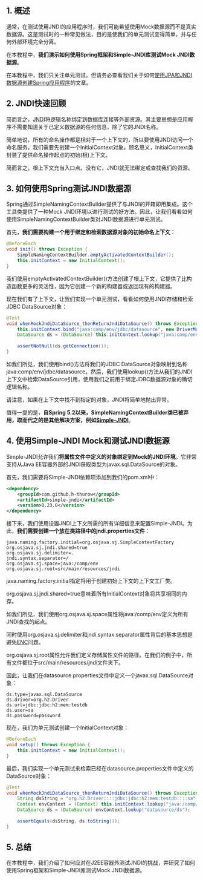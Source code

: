 ## 1. 概述

通常，在测试使用JNDI的应用程序时，我们可能希望使用Mock数据源而不是真实数据源。这是测试时的一种常见做法，目的是使我们的单元测试变得简单，并与任何外部环境完全分离。

在本教程中，**我们演示如何使用Spring框架和Simple-JNDI库测试Mock JNDI数据源**。

在本教程中，我们只关注单元测试。但请务必查看我们关于如何[使用JPA和JNDI数据源创建Spring应用程序](https://www.baeldung.com/spring-persistence-jpa-jndi-datasource)的文章。

## 2. JNDI快速回顾

简而言之，[JNDI]()将逻辑名称绑定到数据库连接等外部资源。其主要思想是应用程序不需要知道关于已定义数据源的任何信息，除了它的JNDI名称。

简单地说，所有的命名操作都是相对于一个上下文的，所以要使用JNDI访问一个命名服务，我们需要先创建一个InitialContext对象。顾名思义，InitialContext类封装了提供命名操作起点的初始(根)上下文。

简而言之，根上下文充当入口点。没有它，JNDI就无法绑定或查找我们的资源。

## 3. 如何使用Spring测试JNDI数据源

Spring通过SimpleNamingContextBuilder提供了与JNDI的开箱即用集成。这个工具类提供了一种Mock JNDI环境以进行测试的好方法。因此，让我们看看如何使用SimpleNamingContextBuilder类对JNDI数据源进行单元测试。

首先，**我们需要构建一个用于绑定和检索数据源对象的初始命名上下文**：

```java
@BeforeEach
void init() throws Exception {
    SimpleNamingContextBuilder.emptyActivatedContextBuilder();
    this.initContext = new InitialContext();
}
```

我们使用emptyActivatedContextBuilder()方法创建了根上下文，它提供了比构造函数更多的灵活性，因为它创建一个新的构建器或返回现有的构建器。

现在我们有了上下文，让我们实现一个单元测试，看看如何使用JNDI存储和检索JDBC DataSource对象：

```java
@Test
void whenMockJndiDataSource_thenReturnJndiDataSource() throws Exception {
	this.initContext.bind("java:comp/env/jdbc/datasource", new DriverManagerDataSource("jdbc:h2:mem:testdb"));
	DataSource ds = (DataSource) this.initContext.lookup("java:comp/env/jdbc/datasource");
    
	assertNotNull(ds.getConnection());
}
```

如我们所见，我们使用bind()方法将我们的JDBC DataSource对象映射到名称java:comp/env/jdbc/datasource。然后，我们使用lookup()方法从我们的JNDI上下文中检索DataSource引用，使用我们之前用于绑定JDBC数据源对象的确切逻辑名称。

请注意，如果在上下文中找不到指定的对象，JNDI将简单地抛出异常。

值得一提的是，**自Spring 5.2以来，SimpleNamingContextBuilder类已被弃用，取而代之的是其他解决方案，例如[Simple-JNDI](https://github.com/h-thurow/Simple-JNDI)**。

## 4. 使用Simple-JNDI Mock和测试JNDI数据源

Simple-JNDI允许我们**将属性文件中定义的对象绑定到Mock的JNDI环境**。它非常支持从Java EE容器外部的JNDI获取类型为javax.sql.DataSource的对象。

首先，我们需要将Simple-JNDI依赖项添加到我们的pom.xml中：

```xml
<dependency>
    <groupId>com.github.h-thurow</groupId>
    <artifactId>simple-jndi</artifactId>
    <version>0.23.0</version>
</dependency>
```

接下来，我们使用设置JNDI上下文所需的所有详细信息来配置Simple-JNDI。为此，**我们需要创建一个放在类路径中的jndi.properties文件**：

```properties
java.naming.factory.initial=org.osjava.sj.SimpleContextFactory
org.osjava.sj.jndi.shared=true
org.osjava.sj.delimiter=.
jndi.syntax.separator=/
org.osjava.sj.space=java:/comp/env
org.osjava.sj.root=src/main/resources/jndi
```

java.naming.factory.initial指定将用于创建初始上下文的上下文工厂类。

org.osjava.sj.jndi.shared=true意味着所有InitialContext对象将共享相同的内存。

如我们所见，我们使用org.osjava.sj.space属性将java:/comp/env定义为所有JNDI查找的起点。

同时使用org.osjava.sj.delimiter和jndi.syntax.separator属性背后的基本思想是避免[ENC](https://github.com/h-thurow/Simple-JNDI/issues/1)问题。

org.osjava.sj.root属性允许我们定义存储属性文件的路径。在我们的例子中，所有文件都位于src/main/resources/jndi文件夹下。

因此，让我们在datasource.properties文件中定义一个javax.sql.DataSource对象：

```properties
ds.type=javax.sql.DataSource
ds.driver=org.h2.Driver
ds.url=jdbc:jdbc:h2:mem:testdb
ds.user=sa
ds.password=password
```

现在，我们为单元测试创建一个InitialContext对象：

```java
@BeforeEach
void setup() throws Exception {
    this.initContext = new InitialContext();
}
```

最后，我们实现一个单元测试来检索已经在datasource.properties文件中定义的DataSource对象：

```java
@Test
void whenMockJndiDataSource_thenReturnJndiDataSource() throws Exception {
	String dsString = "org.h2.Driver::::jdbc:jdbc:h2:mem:testdb::::sa";
	Context envContext = (Context) this.initContext.lookup("java:/comp/env");
	DataSource ds = (DataSource) envContext.lookup("datasource/ds");
    
	assertEquals(dsString, ds.toString());
}
```

## 5. 总结

在本教程中，我们介绍了如何应对在J2EE容器外测试JNDI的挑战，并研究了如何使用Spring框架和Simple-JNDI库测试Mock JNDI数据源。